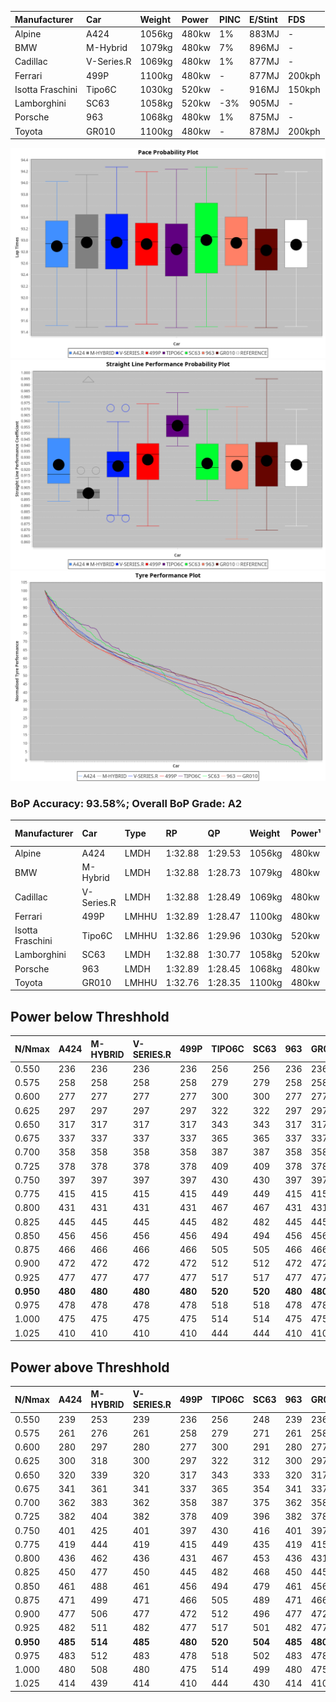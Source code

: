 | Manufacturer     | Car        | Weight | Power | PINC    | E/Stint | FDS     |
|:-|:-|:-|:-|:-|:-|:-|
| Alpine           | A424       | 1056kg | 480kw | 1%      | 883MJ   |    -    |
| BMW              | M-Hybrid   | 1079kg | 480kw | 7%      | 896MJ   |    -    |
| Cadillac         | V-Series.R | 1069kg | 480kw | 1%      | 877MJ   |    -    |
| Ferrari          | 499P       | 1100kg | 480kw |    -    | 877MJ   | 200kph  |
| Isotta Fraschini | Tipo6C     | 1030kg | 520kw |    -    | 916MJ   | 150kph  |
| Lamborghini      | SC63       | 1058kg | 520kw | -3%     | 905MJ   |    -    |
| Porsche          | 963        | 1068kg | 480kw | 1%      | 875MJ   |    -    |
| Toyota           | GR010      | 1100kg | 480kw |    -    | 878MJ   | 200kph  |

![PACECHART](./IMG/AUTO.png)
![STRAIGHTLINEPERFORMANCECHART](./IMG/AUTO_sp.png)
![TYREPERFORMANCECHART](./IMG/AUTO_tw.png)

### BoP Accuracy: 93.58%; Overall BoP Grade: A2
| Manufacturer     | Car        | Type  | RP      | QP      | Weight | Power¹ | Threshhold | PINC    | Power² | E/Stint | AVG Vmax  | FDS     | RDLC | L/Stint | BOP-Grade | Model Accuracy | Model Points | Match%  |
|:-|:-|:-|:-|:-|:-|:-|:-|:-|:-|:-|:-|:-|:-|:-|:-|:-|:-|:-|
| Alpine           | A424       | LMDH  | 1:32.88 | 1:29.53 | 1056kg | 480kw  | 210.0kph   | 1%      | 485kw  |  883MJ  | 317.13kph |    -    | 1.00 | 40      | +C1       | 100.00%        | 642          | 75.09%  |
| BMW              | M-Hybrid   | LMDH  | 1:32.88 | 1:28.73 | 1079kg | 480kw  | 210.0kph   | 7%      | 514kw  |  896MJ  | 315.53kph |    -    | 1.00 | 40      | ~A1       | 100.00%        | 1714         | 98.82%  |
| Cadillac         | V-Series.R | LMDH  | 1:32.88 | 1:28.49 | 1069kg | 480kw  | 210.0kph   | 1%      | 485kw  |  877MJ  | 315.75kph |    -    | 1.00 | 40      | ~A1       | 98.95%         | 2271         | 100.00% |
| Ferrari          | 499P       | LMHHU | 1:32.89 | 1:28.47 | 1100kg | 480kw  | 210.0kph   |    -    | 480kw  |  877MJ  | 315.03kph | 200kph  | 1.00 | 40      | ~A1       | 99.93%         | 2718         | 100.00% |
| Isotta Fraschini | Tipo6C     | LMHHU | 1:32.86 | 1:29.96 | 1030kg | 520kw  | 0.0kph     |    -    | 520kw  |  916MJ  | 328.33kph | 150kph  | 1.08 | 41      | +C1       | 92.36%         | 133          | 77.96%  |
| Lamborghini      | SC63       | LMDH  | 1:32.88 | 1:30.77 | 1058kg | 520kw  | 210.0kph   | -3%     | 504kw  |  905MJ  | 319.99kph |    -    | 1.03 | 41      | ~A1       | 96.54%         | 418          | 100.00% |
| Porsche          | 963        | LMDH  | 1:32.89 | 1:28.45 | 1068kg | 480kw  | 210.0kph   | 1%      | 485kw  |  875MJ  | 316.35kph |    -    | 1.00 | 40      | ~A1       | 99.98%         | 6168         | 100.00% |
| Toyota           | GR010      | LMHHU | 1:32.76 | 1:28.35 | 1100kg | 480kw  | 210.0kph   |    -    | 480kw  |  878MJ  | 314.88kph | 200kph  | 1.00 | 40      | ~A1       | 98.53%         | 3557         | 96.75%  |

## Power below Threshhold
| N/Nmax    | A424    | M-HYBRID | V-SERIES.R | 499P    | TIPO6C  | SC63    | 963     | GR010   |
|:-|:-|:-|:-|:-|:-|:-|:-|:-|
|  0.550    |  236    |  236     |  236       |  236    |  256    |  256    |  236    |  236    |
|  0.575    |  258    |  258     |  258       |  258    |  279    |  279    |  258    |  258    |
|  0.600    |  277    |  277     |  277       |  277    |  300    |  300    |  277    |  277    |
|  0.625    |  297    |  297     |  297       |  297    |  322    |  322    |  297    |  297    |
|  0.650    |  317    |  317     |  317       |  317    |  343    |  343    |  317    |  317    |
|  0.675    |  337    |  337     |  337       |  337    |  365    |  365    |  337    |  337    |
|  0.700    |  358    |  358     |  358       |  358    |  387    |  387    |  358    |  358    |
|  0.725    |  378    |  378     |  378       |  378    |  409    |  409    |  378    |  378    |
|  0.750    |  397    |  397     |  397       |  397    |  430    |  430    |  397    |  397    |
|  0.775    |  415    |  415     |  415       |  415    |  449    |  449    |  415    |  415    |
|  0.800    |  431    |  431     |  431       |  431    |  467    |  467    |  431    |  431    |
|  0.825    |  445    |  445     |  445       |  445    |  482    |  482    |  445    |  445    |
|  0.850    |  456    |  456     |  456       |  456    |  494    |  494    |  456    |  456    |
|  0.875    |  466    |  466     |  466       |  466    |  505    |  505    |  466    |  466    |
|  0.900    |  472    |  472     |  472       |  472    |  512    |  512    |  472    |  472    |
|  0.925    |  477    |  477     |  477       |  477    |  517    |  517    |  477    |  477    |
| **0.950** | **480** | **480**  | **480**    | **480** | **520** | **520** | **480** | **480** |
|  0.975    |  478    |  478     |  478       |  478    |  518    |  518    |  478    |  478    |
|  1.000    |  475    |  475     |  475       |  475    |  514    |  514    |  475    |  475    |
|  1.025    |  410    |  410     |  410       |  410    |  444    |  444    |  410    |  410    |

## Power above Threshhold
| N/Nmax    | A424    | M-HYBRID | V-SERIES.R | 499P    | TIPO6C  | SC63    | 963     | GR010   |
|:-|:-|:-|:-|:-|:-|:-|:-|:-|
|  0.550    |  239    |  253     |  239       |  236    |  256    |  248    |  239    |  236    |
|  0.575    |  261    |  276     |  261       |  258    |  279    |  271    |  261    |  258    |
|  0.600    |  280    |  297     |  280       |  277    |  300    |  291    |  280    |  277    |
|  0.625    |  300    |  318     |  300       |  297    |  322    |  312    |  300    |  297    |
|  0.650    |  320    |  339     |  320       |  317    |  343    |  333    |  320    |  317    |
|  0.675    |  341    |  361     |  341       |  337    |  365    |  354    |  341    |  337    |
|  0.700    |  362    |  383     |  362       |  358    |  387    |  375    |  362    |  358    |
|  0.725    |  382    |  404     |  382       |  378    |  409    |  396    |  382    |  378    |
|  0.750    |  401    |  425     |  401       |  397    |  430    |  416    |  401    |  397    |
|  0.775    |  419    |  444     |  419       |  415    |  449    |  435    |  419    |  415    |
|  0.800    |  436    |  462     |  436       |  431    |  467    |  453    |  436    |  431    |
|  0.825    |  450    |  477     |  450       |  445    |  482    |  468    |  450    |  445    |
|  0.850    |  461    |  488     |  461       |  456    |  494    |  479    |  461    |  456    |
|  0.875    |  471    |  499     |  471       |  466    |  505    |  489    |  471    |  466    |
|  0.900    |  477    |  506     |  477       |  472    |  512    |  496    |  477    |  472    |
|  0.925    |  482    |  511     |  482       |  477    |  517    |  501    |  482    |  477    |
| **0.950** | **485** | **514**  | **485**    | **480** | **520** | **504** | **485** | **480** |
|  0.975    |  483    |  512     |  483       |  478    |  518    |  502    |  483    |  478    |
|  1.000    |  480    |  508     |  480       |  475    |  514    |  499    |  480    |  475    |
|  1.025    |  414    |  439     |  414       |  410    |  444    |  430    |  414    |  410    |

